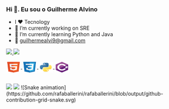 ### Hi 👋. Eu sou o Guilherme Alvino

- I ❤ Tecnology
- 🔭 I’m currently working on SRE
- 🌱 I’m currently learning Python and Java
- 📩 guilhermealvi9@gmail.com
 <div>
  <a href="https://github.com/guilhermealvino">
  <img height="180em" src="https://github-readme-stats.vercel.app/api?username=guilhermealvino&show_icons=true&theme=dracula&include_all_commits=true&count_private=true"/>
  <img height="180em" src="https://github-readme-stats.vercel.app/api/top-langs/?username=guilhermealvino&layout=compact&langs_count=7&theme=dracula"/>
</div>
<div style="display: inline_block"><br>
  <img align="center" alt="Guilherme-HTML" height="30" width="40" src="https://raw.githubusercontent.com/devicons/devicon/master/icons/html5/html5-original.svg">
  <img align="center" alt="Guilherme-CSS" height="30" width="40" src="https://raw.githubusercontent.com/devicons/devicon/master/icons/css3/css3-original.svg">
  <img align="center" alt="Guilherme-Python" height="30" width="40" src="https://raw.githubusercontent.com/devicons/devicon/master/icons/python/python-original.svg">
  <img align="center" alt="Guilherme-Csharp" height="30" width="40" src="https://raw.githubusercontent.com/devicons/devicon/master/icons/csharp/csharp-original.svg">
</div>

##
 
<div> 
  <a href = "mailto:guilhermealvi9@gmail.com"><img src="https://img.shields.io/badge/-Gmail-%23333?style=for-the-badge&logo=gmail&logoColor=white" target="_blank"></a>
  <a href="https://www.linkedin.com/in/guilherme-alvino-54b89827/" target="_blank"><img src="https://img.shields.io/badge/-LinkedIn-%230077B5?style=for-the-badge&logo=linkedin&logoColor=white" target="_blank"></a> 
  ![Snake animation](https://github.com/rafaballerini/rafaballerini/blob/output/github-contribution-grid-snake.svg) 
 
</div>
<!--
**guilhermealvino/guilhermealvino** is a ✨ _special_ ✨ repository because its `README.md` (this file) appears on your GitHub profile.

Here are some ideas to get you started:

- I ❤ Tecnology
- 🔭 I’m currently working on ...
- 🌱 I’m currently learning ...
- 👯 I’m looking to collaborate on ...
- 🤔 I’m looking for help with ...
- 💬 Ask me about ...
- 📫 How to reach me: ...
- 😄 Pronouns: ...
- ⚡ Fun fact: ...
-->

